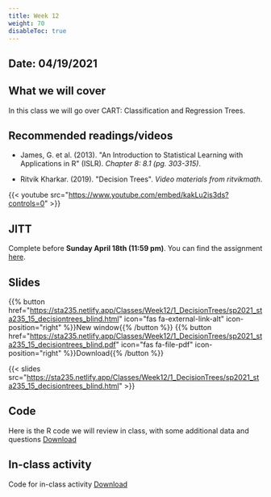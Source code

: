 ```yaml
---
title: Week 12
weight: 70
disableToc: true
---
```


## Date: 04/19/2021

## What we will cover

In this class we will go over CART: Classification and Regression Trees.

## Recommended readings/videos

- James, G. et al. (2013). "An Introduction to Statistical Learning with Applications in R" (ISLR). *Chapter 8: 8.1 (pg. 303-315)*. 

- Ritvik Kharkar. (2019). "Decision Trees". *Video materials from ritvikmath*.

{{< youtube src="https://www.youtube.com/embed/kakLu2is3ds?controls=0" >}}



## JITT 

Complete before **Sunday April 18th (11:59 pm)**. You can find the assignment <a onclick="ga('send', 'event', 'External-Link','click','JITT9','0','Link');" href="https://forms.gle/v5bL8to6jkauTArr7" target="_blank">here</a>.

## Slides

{{% button href="https://sta235.netlify.app/Classes/Week12/1_DecisionTrees/sp2021_sta235_15_decisiontrees_blind.html" icon="fas fa-external-link-alt" icon-position="right" %}}New window{{% /button %}} {{% button href="https://sta235.netlify.app/Classes/Week12/1_DecisionTrees/sp2021_sta235_15_decisiontrees_blind.pdf" icon="fas fa-file-pdf" icon-position="right" %}}Download{{% /button %}} 

{{< slides src="https://sta235.netlify.app/Classes/Week12/1_DecisionTrees/sp2021_sta235_15_decisiontrees_blind.html" >}}

## Code

Here is the R code we will review in class, with some additional data and questions <a onclick="ga('send', 'event', 'External-Link','click','code15','0','Link');" href="https://raw.githubusercontent.com/maibennett/sta235/main/exampleSite/content/Classes/Week12/code/sp2021_sta235_15_decisiontrees.R" target="_blank" class="btn btn-default">Download<i class="fas fa-code"></i></a>

## In-class activity

Code for in-class activity <a onclick="ga('send', 'event', 'External-Link','click','class_act12','0','Link');" href="https://raw.githubusercontent.com/maibennett/sta235/main/exampleSite/content/Classes/Week12/code/sp2021_sta235_week12_exercise.R" target="_blank" class="btn btn-default">Download<i class="fas fa-code"></i></a>